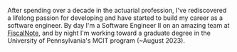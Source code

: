 After spending over a decade in the actuarial profession, I've rediscovered a lifelong passion for developing and have started to build my career as a software engineer. By day I'm a Software Engineer II on an amazing team at [FiscalNote](https://www.fiscalnote.com/), and by night I'm working toward a graduate degree in the University of Pennsylvania's MCIT program (~August 2023).
